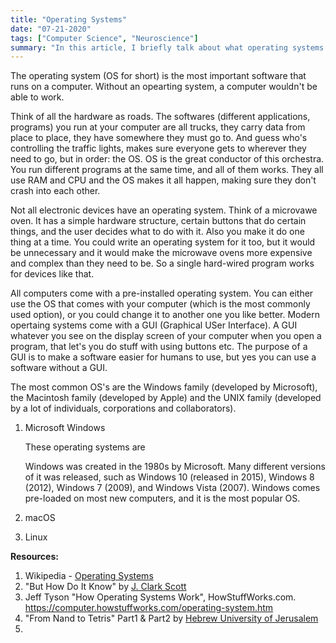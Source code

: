 ```yaml
---
title: "Operating Systems"
date: "07-21-2020"
tags: ["Computer Science", "Neuroscience"]
summary: "In this article, I briefly talk about what operating systems are."
---
```


The operating system (OS for short) is the most important software that runs on a computer. Without an opearting system, a computer wouldn't be able to work.

Think of all the hardware as roads. The softwares (different applications, programs) you run at your computer are all trucks, they carry data from place to place, they have somewhere they must go to. And guess who's controlling the traffic lights, makes sure everyone gets to wherever they need to go, but in order: the OS. OS is the great conductor of this orchestra. You run different programs at the same time, and all of them works. They all use RAM and CPU and the OS makes it all happen, making sure they don't crash into each other.

Not all electronic devices have an operating system. Think of a microvawe oven. It has a simple hardware structure, certain buttons that do certain things, and the user decides what to do with it. Also you make it do one thing at a time. You could write an operating system for it too, but it would be unnecessary and it would make the microwave ovens more expensive and complex than they need to be. So a single hard-wired program works for devices like that.

All computers come with a pre-installed operating system. You can either use the OS that comes with your computer (which is the most commonly used option), or you could change it to another one you like better. Modern opertaing systems come with a GUI (Graphical USer Interface). A GUI whatever you see on the display screen of your computer when you open a program, that let's you do stuff with using buttons etc. The purpose of a GUI is to make a software easier for humans to use, but yes you can use a software without a GUI.

The most common OS's are the Windows family (developed by Microsoft), the Macintosh family (developed by Apple) and the UNIX family (developed by a lot of individuals, corporations and collaborators).

1. Microsoft Windows

   These operating systems are

   Windows was created in the 1980s by Microsoft. Many different versions of it was released, such as Windows 10 (released in 2015), Windows 8 (2012), Windows 7 (2009), and Windows Vista (2007). Windows comes pre-loaded on most new computers, and it is the most popular OS.

2. macOS

3. Linux

**Resources:**

1. Wikipedia - [Operating Systems]()
2. "But How Do It Know" by [J. Clark Scott](http://www.buthowdoitknow.com/index.html)
3. Jeff Tyson "How Operating Systems Work",
   HowStuffWorks.com. <https://computer.howstuffworks.com/operating-system.htm>
4. "From Nand to Tetris" Part1 & Part2 by [Hebrew University of Jerusalem](https://www.nand2tetris.org/)
5.
